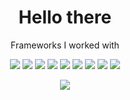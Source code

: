 # <h1 align="center">Hello there</h1>

<p align="center">
Frameworks I worked with
</p>

<p align="center">
<img src="https://img.shields.io/badge/-node.js-000000?style=flat&logo=node.js">
<img src="https://img.shields.io/badge/-Nest-000000?style=flat&logo=Nest.js">
<img src="https://img.shields.io/badge/-React-000000?style=flat&logo=React">
<img src="https://img.shields.io/badge/-Angular-000000?style=flat&logo=Angular">
<img src="https://img.shields.io/badge/-RXJS-000000?style=flat&logo=RXJS">
<img src="https://img.shields.io/badge/-NGRX-000000?style=flat&logo=NGRX">
<img src="https://img.shields.io/badge/-Redux-000000?style=flat&logo=redux">
<img src="https://img.shields.io/badge/-mongo-000000?style=flat&logo=mongodb">
<img src="https://img.shields.io/badge/-SQL-000000?style=flat&logo=MySQL">
</p>

<p align="center">
  <img src="https://github-readme-stats.vercel.app/api?username=artix1500&show_icons=true&theme=dracula&include_all_commits=true&count_private=true">
</p>



